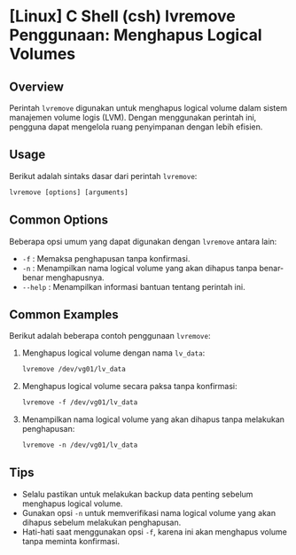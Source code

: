 # [Linux] C Shell (csh) lvremove Penggunaan: Menghapus Logical Volumes

## Overview
Perintah `lvremove` digunakan untuk menghapus logical volume dalam sistem manajemen volume logis (LVM). Dengan menggunakan perintah ini, pengguna dapat mengelola ruang penyimpanan dengan lebih efisien.

## Usage
Berikut adalah sintaks dasar dari perintah `lvremove`:

```csh
lvremove [options] [arguments]
```

## Common Options
Beberapa opsi umum yang dapat digunakan dengan `lvremove` antara lain:

- `-f` : Memaksa penghapusan tanpa konfirmasi.
- `-n` : Menampilkan nama logical volume yang akan dihapus tanpa benar-benar menghapusnya.
- `--help` : Menampilkan informasi bantuan tentang perintah ini.

## Common Examples
Berikut adalah beberapa contoh penggunaan `lvremove`:

1. Menghapus logical volume dengan nama `lv_data`:
   ```csh
   lvremove /dev/vg01/lv_data
   ```

2. Menghapus logical volume secara paksa tanpa konfirmasi:
   ```csh
   lvremove -f /dev/vg01/lv_data
   ```

3. Menampilkan nama logical volume yang akan dihapus tanpa melakukan penghapusan:
   ```csh
   lvremove -n /dev/vg01/lv_data
   ```

## Tips
- Selalu pastikan untuk melakukan backup data penting sebelum menghapus logical volume.
- Gunakan opsi `-n` untuk memverifikasi nama logical volume yang akan dihapus sebelum melakukan penghapusan.
- Hati-hati saat menggunakan opsi `-f`, karena ini akan menghapus volume tanpa meminta konfirmasi.